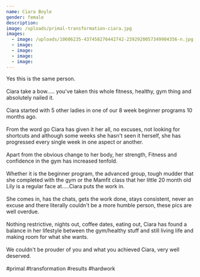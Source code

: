 ```yaml
---
name: Ciara Boyle
gender: female
description:
image: /uploads/primal-transformation-ciara.jpg
images:
  - image: /uploads/10606235-437458276442742-2392920057349904356-n.jpg
  - image:
  - image:
  - image:
  - image:
---
```


Yes this is the same person.<br><br>Ciara take a bow..... you've taken this whole fitness, healthy, gym thing and absolutely nailed it.&nbsp;<br><br>Ciara started with 5 other ladies in one of our 8 week beginner programs 10 months ago.<br><br>From the word go Ciara has given it her all, no excuses, not looking for shortcuts and although some weeks she hasn't seen it herself, she has progressed every single week in one aspect or another.<br><br>Apart from the obvious change to her body, her strength, Fitness and confidence in the gym has increased tenfold.&nbsp;<br><br>Whether it is the beginner program, the advanced group, tough mudder that she completed with the gym or the Mamfit class that her little 20 month old Lily is a regular face at.....Ciara puts the work in.<br><br>She comes in, has the chats, gets the work done, stays consistent, never an excuse and there literally couldn't be a more humble person, these pics are well overdue.<br><br>Nothing restrictive, nights out, coffee dates, eating out, Ciara has found a balance in her lifestyle between the gym/healthy stuff and still living life and making room for what she wants.<br><br>We couldn't be prouder of you and what you achieved Ciara, very well deserved.<br><br>#primal #transformation #results #hardwork